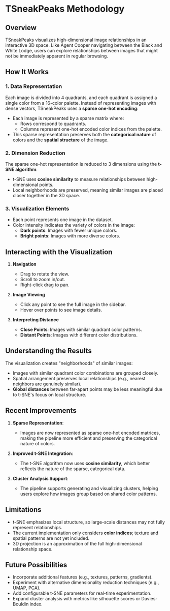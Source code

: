 # TSneakPeaks Methodology

## Overview
TSneakPeaks visualizes high-dimensional image relationships in an interactive 3D space. Like Agent Cooper navigating between the Black and White Lodge, users can explore relationships between images that might not be immediately apparent in regular browsing.

## How It Works

### 1. **Data Representation**
Each image is divided into 4 quadrants, and each quadrant is assigned a single color from a 16-color palette. Instead of representing images with dense vectors, TSneakPeaks uses a **sparse one-hot encoding**:
- Each image is represented by a sparse matrix where:
  - Rows correspond to quadrants.
  - Columns represent one-hot encoded color indices from the palette.
- This sparse representation preserves both the **categorical nature** of colors and the **spatial structure** of the image.

### 2. **Dimension Reduction**
The sparse one-hot representation is reduced to 3 dimensions using the **t-SNE algorithm**:
- t-SNE uses **cosine similarity** to measure relationships between high-dimensional points.
- Local neighborhoods are preserved, meaning similar images are placed closer together in the 3D space.

### 3. **Visualization Elements**
- Each point represents one image in the dataset.
- Color intensity indicates the variety of colors in the image:
  - **Dark points**: Images with fewer unique colors.
  - **Bright points**: Images with more diverse colors.

## Interacting with the Visualization

1. **Navigation**
   - Drag to rotate the view.
   - Scroll to zoom in/out.
   - Right-click drag to pan.

2. **Image Viewing**
   - Click any point to see the full image in the sidebar.
   - Hover over points to see image details.

3. **Interpreting Distance**
   - **Close Points**: Images with similar quadrant color patterns.
   - **Distant Points**: Images with different color distributions.

## Understanding the Results

The visualization creates "neighborhoods" of similar images:
- Images with similar quadrant color combinations are grouped closely.
- Spatial arrangement preserves local relationships (e.g., nearest neighbors are genuinely similar).
- **Global distances** between far-apart points may be less meaningful due to t-SNE's focus on local structure.

## Recent Improvements

1. **Sparse Representation**:
   - Images are now represented as sparse one-hot encoded matrices, making the pipeline more efficient and preserving the categorical nature of colors.

2. **Improved t-SNE Integration**:
   - The t-SNE algorithm now uses **cosine similarity**, which better reflects the nature of the sparse, categorical data.

3. **Cluster Analysis Support**:
   - The pipeline supports generating and visualizing clusters, helping users explore how images group based on shared color patterns.

## Limitations

- t-SNE emphasizes local structure, so large-scale distances may not fully represent relationships.
- The current implementation only considers **color indices**; texture and spatial patterns are not yet included.
- 3D projection is an approximation of the full high-dimensional relationship space.

## Future Possibilities
- Incorporate additional features (e.g., textures, patterns, gradients).
- Experiment with alternative dimensionality reduction techniques (e.g., UMAP, PCA).
- Add configurable t-SNE parameters for real-time experimentation.
- Expand cluster analysis with metrics like silhouette scores or Davies-Bouldin index.

